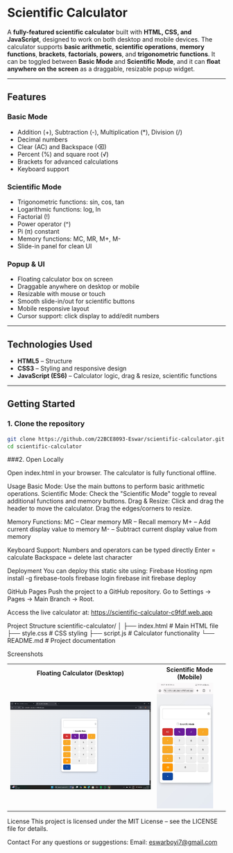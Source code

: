 # Scientific Calculator

A **fully-featured scientific calculator** built with **HTML, CSS, and JavaScript**, designed to work on both desktop and mobile devices. The calculator supports **basic arithmetic**, **scientific operations**, **memory functions**, **brackets**, **factorials**, **powers**, and **trigonometric functions**. It can be toggled between **Basic Mode** and **Scientific Mode**, and it can **float anywhere on the screen** as a draggable, resizable popup widget.

---

## **Features**

### Basic Mode
- Addition (+), Subtraction (-), Multiplication (*), Division (/)  
- Decimal numbers  
- Clear (AC) and Backspace (⌫)  
- Percent (%) and square root (√)  
- Brackets for advanced calculations  
- Keyboard support  

### Scientific Mode
- Trigonometric functions: sin, cos, tan  
- Logarithmic functions: log, ln  
- Factorial (!)  
- Power operator (^)  
- Pi (π) constant  
- Memory functions: MC, MR, M+, M-  
- Slide-in panel for clean UI  

### Popup & UI
- Floating calculator box on screen  
- Draggable anywhere on desktop or mobile  
- Resizable with mouse or touch  
- Smooth slide-in/out for scientific buttons  
- Mobile responsive layout  
- Cursor support: click display to add/edit numbers  

---

## **Technologies Used**

- **HTML5** – Structure  
- **CSS3** – Styling and responsive design  
- **JavaScript (ES6)** – Calculator logic, drag & resize, scientific functions  

---

## **Getting Started**

### 1. Clone the repository

```bash
git clone https://github.com/22BCE8093-Eswar/scientific-calculator.git
cd scientific-calculator
```
###2. Open Locally

Open index.html in your browser. The calculator is fully functional offline.

Usage
Basic Mode: Use the main buttons to perform basic arithmetic operations.
Scientific Mode: Check the "Scientific Mode" toggle to reveal additional functions and memory buttons.
Drag & Resize: Click and drag the header to move the calculator. Drag the edges/corners to resize.

Memory Functions:
MC – Clear memory
MR – Recall memory
M+ – Add current display value to memory
M- – Subtract current display value from memory

Keyboard Support:
Numbers and operators can be typed directly
Enter = calculate
Backspace = delete last character

Deployment
You can deploy this static site using:
Firebase Hosting
npm install -g firebase-tools
firebase login
firebase init
firebase deploy


GitHub Pages
Push the project to a GitHub repository.
Go to Settings → Pages → Main Branch → Root.

Access the live calculator at: https://scientific-calculator-c9fdf.web.app


Project Structure
scientific-calculator/
│
├── index.html          # Main HTML file
├── style.css           # CSS styling
├── script.js           # Calculator functionality
└── README.md           # Project documentation

Screenshots
<table>
  <tr>
    <th> Floating Calculator (Desktop)</th>
    <th> Scientific Mode (Mobile)</th>
  </tr>
  <tr>
    <td><img src="image1.png" width="370"/></td>
    <td><img src="image2.jpeg" width="130"/></td>
  </tr>
</table>

License
This project is licensed under the MIT License – see the LICENSE
 file for details.

Contact
For any questions or suggestions:
Email: eswarboyi7@gmail.com

